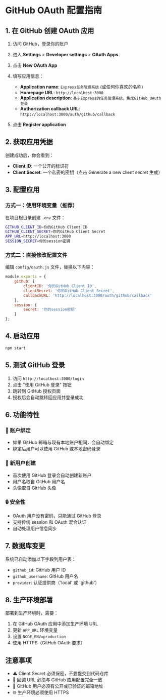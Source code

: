 # GitHub OAuth 配置指南

## 1. 在 GitHub 创建 OAuth 应用

1. 访问 GitHub，登录你的账户
2. 进入 **Settings** > **Developer settings** > **OAuth Apps**
3. 点击 **New OAuth App**
4. 填写应用信息：
   - **Application name**: `Express任务管理系统` (或任何你喜欢的名称)
   - **Homepage URL**: `http://localhost:3000`
   - **Application description**: `基于Express的任务管理系统，集成GitHub OAuth登录`
   - **Authorization callback URL**: `http://localhost:3000/auth/github/callback`

5. 点击 **Register application**

## 2. 获取应用凭据

创建成功后，你会看到：
- **Client ID**: 一个公开的标识符
- **Client Secret**: 一个私密的密钥（点击 Generate a new client secret 生成）

## 3. 配置应用

### 方式一：使用环境变量（推荐）
在项目根目录创建 `.env` 文件：
```bash
GITHUB_CLIENT_ID=你的GitHub Client ID
GITHUB_CLIENT_SECRET=你的GitHub Client Secret
APP_URL=http://localhost:3000
SESSION_SECRET=你的session密钥
```

### 方式二：直接修改配置文件
编辑 `config/oauth.js` 文件，替换以下内容：
```javascript
module.exports = {
    github: {
        clientID: '你的GitHub Client ID',
        clientSecret: '你的GitHub Client Secret',
        callbackURL: 'http://localhost:3000/auth/github/callback'
    },
    session: {
        secret: '你的session密钥'
    }
};
```

## 4. 启动应用

```bash
npm start
```

## 5. 测试 GitHub 登录

1. 访问 `http://localhost:3000/login`
2. 点击 "使用 GitHub 登录" 按钮
3. 跳转到 GitHub 授权页面
4. 授权后会自动跳转回应用并登录成功

## 6. 功能特性

### 🔗 账户绑定
- 如果 GitHub 邮箱与现有本地账户相同，会自动绑定
- 绑定后用户可以使用 GitHub 或本地密码登录

### 👤 新用户创建
- 首次使用 GitHub 登录会自动创建新账户
- 用户名取自 GitHub 用户名
- 头像取自 GitHub 头像

### 🔒 安全性
- OAuth 用户没有密码，只能通过 GitHub 登录
- 支持传统 session 和 OAuth 混合认证
- 自动处理用户信息同步

## 7. 数据库变更

系统已自动添加以下字段到用户表：
- `github_id`: GitHub 用户 ID
- `github_username`: GitHub 用户名
- `provider`: 认证提供商（'local' 或 'github'）

## 8. 生产环境部署

部署到生产环境时，需要：
1. 在 GitHub OAuth 应用中添加生产环境 URL
2. 更新 `APP_URL` 环境变量
3. 设置 `NODE_ENV=production`
4. 使用 HTTPS（GitHub OAuth 要求）

## 注意事项

- ⚠️ Client Secret 必须保密，不要提交到代码仓库
- 🔄 回调 URL 必须与 GitHub 应用配置完全一致
- 📧 GitHub 用户必须有公开或已验证的邮箱地址
- 🌐 生产环境必须使用 HTTPS
